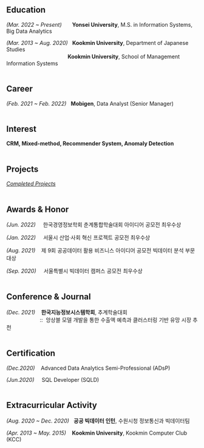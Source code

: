 
## Education
*(Mar. 2022 ~ Present)*&nbsp;&nbsp;&nbsp;&nbsp;&nbsp;&nbsp;&nbsp;**Yonsei University**, M.S. in Information Systems, Big Data Analytics


*(Mar. 2013 ~ Aug. 2020)*&nbsp;&nbsp;&nbsp;**Kookmin University**, Department of Japanese Studies <br>
　　　　　　　　　      &nbsp;&nbsp;&nbsp;&nbsp;&nbsp;&nbsp;&nbsp;&nbsp;**Kookmin University**, School of Management Information Systems
</br>
</br>

## Career

*(Feb. 2021 ~ Feb. 2022)*&nbsp;&nbsp;&nbsp;**Mobigen**, Data Analyst (Senior Manager)
</br>
</br>

## Interest

**CRM, Mixed-method, Recommender System, Anomaly Detection**
</br>
</br>

## Projects
[*Completed Projects*](https://github.com/juunho/Completed_Projects)
</br>
</br>

## Awards & Honor
*(Jun. 2022)*&nbsp;&nbsp;&nbsp;&nbsp; 한국경영정보학회 춘계통합학술대회 아이디어 공모전 최우수상 

*(Jan. 2022)*&nbsp;&nbsp;&nbsp;&nbsp; 서울시 산업·사회 혁신 프로젝트 공모전 최우수상

*(Aug. 2021)*&nbsp;&nbsp;&nbsp; 제 9회 공공데이터 활용 비즈니스 아이디어 공모전 빅데이터 분석 부문 대상

*(Sep. 2020)*&nbsp;&nbsp;&nbsp;&nbsp; 서울특별시 빅데이터 캠퍼스 공모전 최우수상
</br>
</br>

## Conference & Journal

*(Dec. 2021)*&nbsp;&nbsp;&nbsp; **한국지능정보시스템학회**, 추계학술대회 <br>
　　　　　　&nbsp;::&nbsp;&nbsp;앙상블 모델 개발을 통한 수출액 예측과 클러스터링 기반 유망 시장 추천
</br>
</br>

## Certification

*(Dec.2020)*&nbsp;&nbsp;&nbsp; Advanced Data Analytics Semi-Professional (ADsP)

*(Jun.2020)*&nbsp;&nbsp;&nbsp;&nbsp; SQL Developer (SQLD)
</br>
</br>


## Extracurricular Activity
*(Aug. 2020 ~ Dec. 2020)*&nbsp;&nbsp;&nbsp;**공공 빅데이터 인턴**, 수원시청 정보통신과 빅데이터팀

*(Apr. 2013 ~ May. 2015)*&nbsp;&nbsp;&nbsp;&nbsp;**Kookmin University**, Kookmin Computer Club (KCC)
